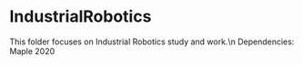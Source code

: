 # IndustrialRobotics
This folder focuses on Industrial Robotics study and work.\n
Dependencies: Maple 2020
